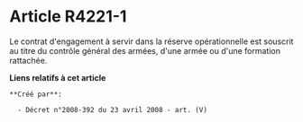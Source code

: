 # Article R4221-1

Le contrat d'engagement à servir dans la réserve opérationnelle est souscrit au titre du contrôle général des armées, d'une
armée ou d'une formation rattachée.

**Liens relatifs à cet article**

	**Créé par**:

	  - Décret n°2008-392 du 23 avril 2008 - art. (V)
